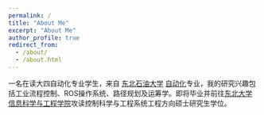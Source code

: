 ```yaml
---
permalink: /
title: "About Me"
excerpt: "About Me"
author_profile: true
redirect_from: 
  - /about/
  - /about.html
---
```


一名在读大四自动化专业学生，来自 [东北石油大学](http://www.nepu.edu.cn/) [自动化](http://dqxxgcxy.nepu.edu.cn/)专业，我的研究兴趣包括工业流程控制、ROS操作系统、路径规划及运筹学。即将毕业并前往[东北大学信息科学与工程学院](http://www.ise.neu.edu.cn/)攻读控制科学与工程系统工程方向硕士研究生学位。
